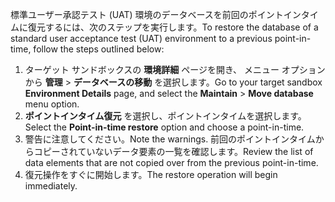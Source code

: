 <span data-ttu-id="5983d-101">標準ユーザー承認テスト (UAT) 環境のデータベースを前回のポイントインタイムに復元するには、次のステップを実行します。</span><span class="sxs-lookup"><span data-stu-id="5983d-101">To restore the database of a standard user acceptance test (UAT) environment to a previous point-in-time, follow the steps outlined below:</span></span>

1. <span data-ttu-id="5983d-102">ターゲット サンドボックスの **環境詳細** ページを開き、 メニュー オプションから **管理** > **データベースの移動** を選択します。</span><span class="sxs-lookup"><span data-stu-id="5983d-102">Go to your target sandbox **Environment Details** page, and select the **Maintain** > **Move database** menu option.</span></span>
2. <span data-ttu-id="5983d-103">**ポイントインタイム復元** を選択し、ポイントインタイムを選択します。</span><span class="sxs-lookup"><span data-stu-id="5983d-103">Select the **Point-in-time restore** option and choose a point-in-time.</span></span>
3. <span data-ttu-id="5983d-104">警告に注意してください。</span><span class="sxs-lookup"><span data-stu-id="5983d-104">Note the warnings.</span></span> <span data-ttu-id="5983d-105">前回のポイントインタイムからコピーされていないデータ要素の一覧を確認します。</span><span class="sxs-lookup"><span data-stu-id="5983d-105">Review the list of data elements that are not copied over from the previous point-in-time.</span></span>
4. <span data-ttu-id="5983d-106">復元操作をすぐに開始します。</span><span class="sxs-lookup"><span data-stu-id="5983d-106">The restore operation will begin immediately.</span></span>
